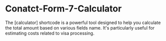 # Conatct-Form-7-Calculator
The [calculator] shortcode is a powerful tool designed to help you calculate the total amount based on various fields name. It's particularly useful for estimating costs related to visa processing.
